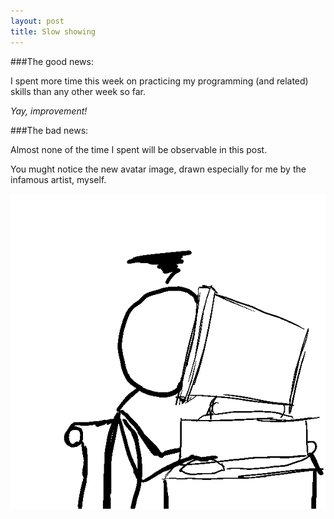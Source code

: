 ```yaml
---
layout: post
title: Slow showing
---
```


###The good news:

I spent more time this week on practicing my programming (and related) skills than any other week so far. 

*Yay, improvement!*

###The bad news:

Almost none of the time I spent will be observable in this post. 

You mught notice the new avatar image, drawn especially for me by the infamous artist, myself. 

![alt text](/images/stick-faceplant.jpg "Stick figure me bashes their head against a monitor. Not shown: the hundred times prior.")